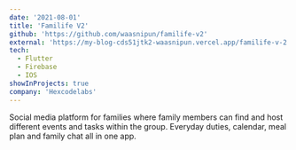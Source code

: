 ```yaml
---
date: '2021-08-01'
title: 'Familife V2'
github: 'https://github.com/waasnipun/familife-v2'
external: 'https://my-blog-cds51jtk2-waasnipun.vercel.app/familife-v-2'
tech:
  - Flutter
  - Firebase
  - IOS
showInProjects: true
company: 'Hexcodelabs'
---
```


Social media platform for families where family members can find and host different events and tasks within the group. Everyday duties, calendar, meal plan and family chat all in one app.